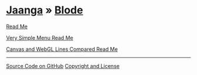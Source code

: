 [Jaanga](../index.html ) &raquo; [Blode]( ./index.html )
================================================================================================

<p id=rm >
	<a href=JavaScript:displayPage("readme.md",rm); >Read Me</a>
</p>


<p id=vsm >
	<a href=JavaScript:displayPage("very-simple-menu/readme.md",vsm); >Very Simple Menu Read Me</a>
</p>

<p id=def >
	<a href=JavaScript:displayPage("canvas-webgl-lines-compared/readme.md",def); >Canvas and WebGL Lines Compared Read Me</a>
</p>

<!--

<p id=te >
	<a href=JavaScript:displayPage("technics.md",te); >Technics</a>
</p>

<p id=fc >
	<a href=JavaScript:displayPage("further-considerations.md",fc); >Further Considerations</a>
</p>

<p id=th >
	<a href=JavaScript:displayPage("thanks.md",th); >Thanks & Credits</a>
</p>
-->


****

[Source Code on GitHub]( https://github.com/jaanga/blode/ )
[Copyright and License]( https://github.com/jaanga/jaanga.github.io/blob/master/jaanga-copyright-and-mit-license.md )